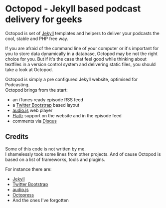 # Octopod - Jekyll based podcast delivery for geeks

Octopod is set of [Jekyll](http://jekyllrb.com/) templates and helpers to deliver your podcasts the cool, stable and PHP free way.

If you are afraid of the command line of your computer or it's important for you to store data dynamically in a database, Octopod may be not the right choice for you. But if it's the case that feel good while thinking about textfiles in a version control system and delivering static files, you should take a look at Octopod.

Octopod is simply a pre configured Jekyll website, optimised for Podcasting.  
Octopod brings from the start:
* an iTunes ready episode RSS feed
* a [Twitter Bootstrap](http://twitter.github.com/bootstrap/) based layout
* [audio.js](http://kolber.github.com/audiojs/) web player
* [Flattr](https://flattr.com/) support on the website and in the episode feed
* comments via [Disqus](http://disqus.com/)

## Credits

Some of this code is not written by me.  
I shamelessly took some lines from other projects. And of cause Octopod is based on a list of frameworks, tools and plugins.

For instance there are:
* [Jekyll](http://jekyllrb.com/)
* [Twitter Bootstrap](http://twitter.github.com/bootstrap/)
* [audio.js](http://kolber.github.com/audiojs/)
* [Octopress](http://octopress.org/)
* And the ones I've forgotten
